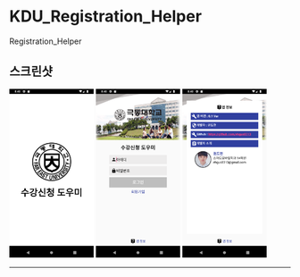 # KDU_Registration_Helper
Registration_Helper

**스크린샷**
---
<img src="./image/1.png" width="30%"/> 
<img src="./image/2.png" width="30%"/> 
<img src="./image/3.png" width="30%"/>  
<hr/>
